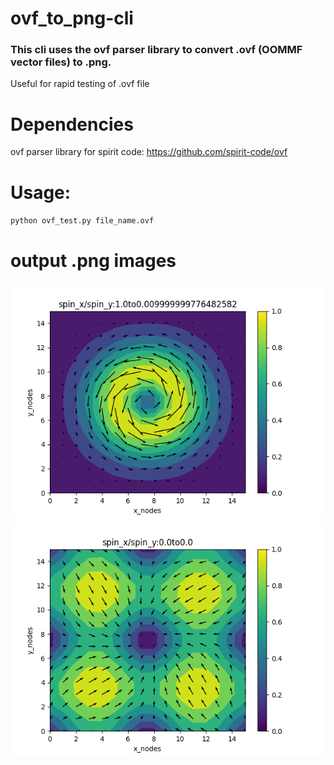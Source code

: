 # ovf_to_png-cli
### This cli uses the ovf parser library to convert .ovf (OOMMF vector files) to .png.
 Useful for rapid testing of .ovf file
# Dependencies 
ovf parser library for spirit code: https://github.com/spirit-code/ovf
# Usage:
`python ovf_test.py file_name.ovf`
# output .png images
![spin configuration](https://github.com/Asohamithran/ovf_to_png-cli/blob/main/spin%20data%20header-4.png)
![spin configuration](https://github.com/Asohamithran/ovf_to_png-cli/blob/main/spin%20data%20header-8.png)
